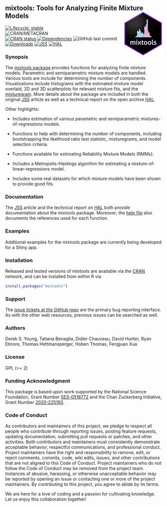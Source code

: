 ## mixtools: Tools for Analyzing Finite Mixture Models	<a href='https://github.com/dsy109/mixtools'><img src='man/figures/mixtools.png' align="right" height="138.5" /></a>

[![Lifecycle: stable](https://img.shields.io/badge/lifecycle-stable-brightgreen.svg)](https://lifecycle.r-lib.org/articles/stages.html#stable)	
![CRAN/METACRAN](https://img.shields.io/cran/l/mixtools)	
[![CRAN status](https://www.r-pkg.org/badges/version/mixtools)](https://CRAN.R-project.org/package=mixtools)
[![Dependencies](https://tinyverse.netlify.com/badge/mixtools)](https://cran.r-project.org/package=mixtools)
![GitHub last commit](https://img.shields.io/github/last-commit/dsy109/mixtools)
[![Downloads](https://cranlogs.r-pkg.org/badges/mixtools?color=brightgreen)](https://www.r-pkg.org/pkg/mixtools)
[![JSS](https://img.shields.io/badge/JSS-10.18637%2Fjss.v032.i06-brightgreen)](http://dx.doi.org/10.18637/jss.v032.i06)
[![HAL](https://img.shields.io/badge/hal-00717545-brightgreen)](https://hal.archives-ouvertes.fr/hal-00717545/document)

### Synopsis

The [mixtools package](https://cran.r-project.org/package=mixtools) provides functions for analyzing finite mixture models.  Parametric and semiparametric mixture models are handled.  Various tools are include for determining the number of components.   Visualizations include histograms with the estimated mixture model overlaid, 2D and 3D scatterplots for relevant mixture fits, and the [mixturegram](https://doi.org/10.1080/10618600.2017.1398093).    More details about the package are included in both the original [JSS](http://dx.doi.org/10.18637/jss.v032.i06) article as well as a technical report on the open archive [HAL](https://hal.archives-ouvertes.fr/hal-00717545/document).

Other highlights:

- Includes estimation of various parametric and semiparametric mixtures-of-regressions models.

- Functions to help with determining the number of components, including bootstrapping the likelihood ratio test statistic, mixturegrams, and model selection criteria.

- Functions available for estimating Reliability Mixture Models (RMMs).

- Includes a Metropolis-Hastings algorithm for estimating a mixture-of-linear-regressions model.

- Includes some real datasets for which mixture models have been shown to provide good fits.

### Documentation

The [JSS](http://dx.doi.org/10.18637/jss.v032.i06) article and the technical report on [HAL](https://hal.archives-ouvertes.fr/hal-00717545/document) both provide documentation about the mixtools package.  Moreover, the [help file](https://CRAN.R-project.org/package=mixtools) also documents the references used for each function.

### Examples

Additional examples for the mixtools package are currently being developed for a Shiny app.

### Installation

Released and tested versions of mixtools are available via the
[CRAN](https://cran.r-project.org) network, and can be installed from within R via

```R
install.packages("mixtools")
```

### Support

The [issue tickets at the GitHub repo](https://github.com/dsy109/mixtools/issues)
are the primary bug reporting interface.  As with the other web resources,
previous issues can be searched as well.

### Authors

Derek S. Young, Tatiana Benaglia, Didier Chauveau, David Hunter, Ryan Elmore, Thomas Hettmansperger, Hoben Thomas, Fengjuan Xua

### License

GPL (>= 2)

### Funding Acknowledgment

This package is based upon work supported by the National Science Foundation, Grant Number [SES-0518772](https://www.nsf.gov/awardsearch/showAward?AWD_ID=0518772) and the Chan Zuckerberg Initiative, Grant Number [2020-225193](https://chanzuckerberg.com/eoss/proposals/enhancing-usability-of-mixtools-and-tolerance-for-the-biomedical-community/).

### Code of Conduct

As contributors and maintainers of this project, we pledge to respect all people who 
contribute through reporting issues, posting feature requests, updating documentation, 
submitting pull requests or patches, and other activities.  Both contributors and 
maintainers must consistently demonstrate acceptable behavior, respectful communications, 
and professional conduct.  Project maintainers have the right and responsibility to remove, 
edit, or reject comments, commits, code, wiki edits, issues, and other contributions that 
are not aligned to this Code of Conduct.  Project maintainers who do not follow the 
Code of Conduct may be removed from the project team.  Instances of abusive, harassing, 
or otherwise unacceptable behavior may be reported by opening an issue or contacting one 
or more of the project maintainers.  By contributing to this project, you agree to abide 
by its terms.

We are here for a love of coding and a passion for cultivating knowledge.  Let us enjoy 
this collaboration together!


